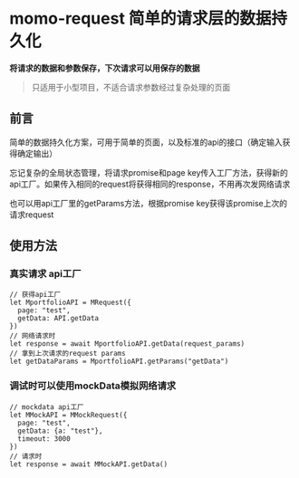 # momo-request 简单的请求层的数据持久化

**将请求的数据和参数保存，下次请求可以用保存的数据**

> 只适用于小型项目，不适合请求参数经过复杂处理的页面

## 前言
简单的数据持久化方案，可用于简单的页面，以及标准的api的接口（确定输入获得确定输出）

忘记复杂的全局状态管理，将请求promise和page key传入工厂方法，获得新的api工厂。如果传入相同的request将获得相同的response，不用再次发网络请求

也可以用api工厂里的getParams方法，根据promise key获得该promise上次的请求request

## 使用方法
### 真实请求 api工厂
```
// 获得api工厂
let MportfolioAPI = MRequest({
  page: "test",
  getData: API.getData
})
// 网络请求时
let response = await MportfolioAPI.getData(request_params)
// 拿到上次请求的request params
let getDataParams = MportfolioAPI.getParams("getData")
```

### 调试时可以使用mockData模拟网络请求
```
// mockdata api工厂
let MMockAPI = MMockRequest({
  page: "test",
  getData: {a: "test"},
  timeout: 3000
})
// 请求时
let response = await MMockAPI.getData()
```
